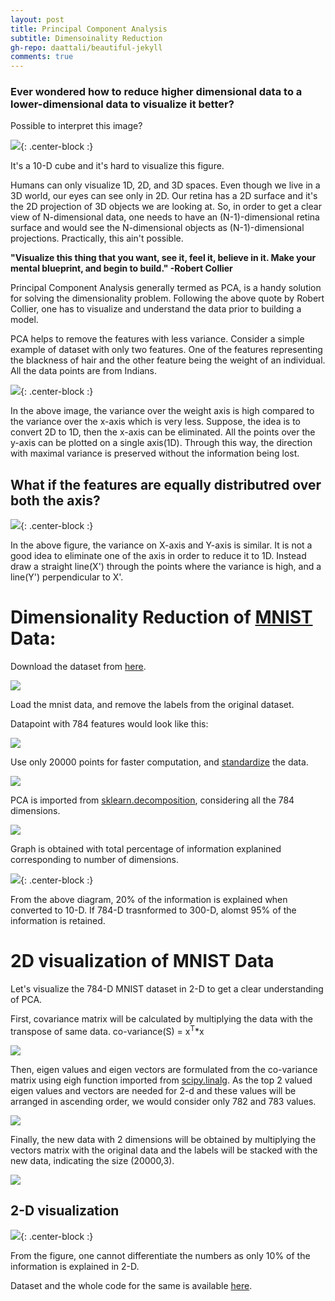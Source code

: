 ```yaml
---
layout: post
title: Principal Component Analysis
subtitle: Dimensoinality Reduction
gh-repo: daattali/beautiful-jekyll
comments: true
---
```


### Ever wondered how to reduce higher dimensional data to a lower-dimensional data to visualize it better?


Possible to interpret this image?

<img src="/img/cube.png">{: .center-block :}

It's a 10-D cube and it's hard to visualize this figure.

Humans can only visualize 1D, 2D, and 3D spaces. Even though we live in a 3D world, our eyes can see only in 2D. Our retina has a 2D surface and it's the 2D projection of 3D objects we are looking at. So, in order to get a clear view of N-dimensional data, one needs to have an (N-1)-dimensional retina surface and would see the N-dimensional objects as (N-1)-dimensional projections. Practically, this ain't possible.

**"Visualize this thing that you want, see it, feel it, believe in it. Make your mental blueprint, and begin to build." -Robert Collier**


Principal Component Analysis generally termed as PCA, is a handy solution for solving the dimensionality problem. Following the above quote by Robert Collier, one has to visualize and understand the data prior to building a model.

PCA helps to remove the features with less variance. Consider a simple example of dataset with only two features. One of the features representing the blackness of hair and the other feature being the weight of an individual. All the data points are from Indians.

<img src="/img/initial.PNG">{: .center-block :}

In the above image, the variance over the weight axis is high compared to the variance over the x-axis which is very less. Suppose, the idea is to convert 2D to 1D, then the x-axis can be eliminated. All the points over the y-axis can be plotted on a single axis(1D). Through this way, the direction with maximal variance is preserved without the information being lost.

## What if the features are equally distributred over both the axis? 
<img src="/img/initial1.PNG">{: .center-block :}

In the above figure, the variance on X-axis and Y-axis is similar. It is not a good idea to eliminate one of the axis in order to reduce it to 1D. Instead draw a straight line(X') through the points where the variance is high, and a line(Y') perpendicular to X'.

# Dimensionality Reduction of [MNIST](http://yann.lecun.com/exdb/mnist/) Data:

Download the dataset from [here](https://www.kaggle.com/c/digit-recognizer/data).

<img src="/img/pca/pca1.PNG">

Load the mnist data, and remove the labels from the original dataset.

Datapoint with 784 features would look like this:

<img src="/img/pca/pca2.PNG">

Use only 20000 points for faster computation, and [standardize](https://scikit-learn.org/stable/modules/preprocessing.html) the data.

<img src="/img/pca/pca3.PNG">

PCA is imported from [sklearn.decomposition](https://scikit-learn.org/stable/modules/generated/sklearn.decomposition.PCA.html), considering all the 784 dimensions.

<img src="/img/pca/pca4.PNG">

Graph is obtained with total percentage of information explanined corresponding to number of dimensions.

<img src="/img/pca/pca5.PNG">{: .center-block :}

From the above diagram, 20% of the information is explained when converted to 10-D. If 784-D trasnformed to 300-D, alomst 95% of the information is retained. 


# 2D visualization of MNIST Data

Let's visualize the 784-D MNIST dataset in 2-D to get a clear understanding of PCA.

First, covariance matrix will be calculated by multiplying the data with the transpose of same data.
co-variance(S) = x<sup>T</sup>*x

<img src="/img/pca/pca6.PNG">

Then, eigen values and eigen vectors are formulated from the co-variance matrix using eigh function imported from [scipy.linalg](https://docs.scipy.org/doc/scipy/reference/generated/scipy.linalg.eigh.html). As the top 2 valued eigen values and vectors are needed for 2-d and these values will be arranged in ascending order, we would consider only 782 and 783 values.

<img src="/img/pca/pca7.PNG">

Finally, the new data with 2 dimensions will be obtained by multiplying the vectors matrix with the original data and the labels will be stacked with the new data, indicating the size (20000,3). 

<img src="/img/pca/pca8.PNG">

## 2-D visualization

<img src="/img/pca/pca9.PNG">{: .center-block :}

From the figure, one cannot differentiate the numbers as only 10% of the information is explained in 2-D.



Dataset and the whole code for the same is available [here](https://github.com/yeshwanth16/PCA-MNIST).
